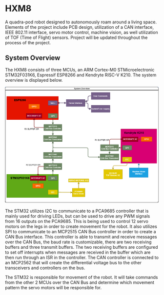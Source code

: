 # HXM8
A quadra-pod robot designed to autonomously roam around a living space. Elements of the project include PCB design, utilization of a CAN interface, IEEE 802.11 interface, servo motor control, machine vision, as well utilization of TOF (Time of Flight) sensors. Project will be updated throughout the process of the project.

## System Overview
The HXM8 consists of three MCUs, an ARM Cortex-M0 STMicroelectronic STM32F031K6, Espressif ESP8266 and Kendryte RISC-V K210. The system overview is displayed below.

<p align="center">
  <img width="" height="" src="https://github.com/matt001k/HXM8/blob/master/Photos/System%20Overview.png">
</p>

The STM32 utilizes I2C to communicate to a PCA9685 controller that is mainly used for driving LEDs, but can be used to drive any PWM signals from 16 outputs on the PCA9685. This is being used to control 12 servo motors on the legs in order to create movement for the robot. It also utilizes SPI to communicate to an MCP2515 CAN Bus controller in order to create a CAN Bus interface. This controller is able to transmit and receive messages over the CAN Bus, the baud rate is customizable, there are two receiving buffers and three transmit buffers. The two receiving buffers are configured to set off interrupts when messages are received in the buffer which are then run through an ISR in the controller. The CAN controller is connected to an MCP2562 that will create the differential voltage bus to the other transceivers and controllers on the bus.


The STM32 is responsible for movement of the robot. It will take commands from the other 2 MCUs over the CAN Bus and determine which movement pattern the servo motors will be responsible for.
